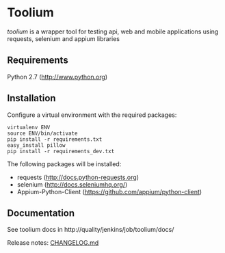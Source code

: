 Toolium
=======

*toolium* is a wrapper tool for testing api, web and mobile applications using requests, selenium and appium libraries

Requirements
------------

Python 2.7 (http://www.python.org)

Installation
------------

Configure a virtual environment with the required packages:

```
virtualenv ENV
source ENV/bin/activate
pip install -r requirements.txt
easy_install pillow
pip install -r requirements_dev.txt
```

The following packages will be installed:
  * requests (http://docs.python-requests.org)
  * selenium (http://docs.seleniumhq.org/)
  * Appium-Python-Client (https://github.com/appium/python-client)

Documentation
-------------

See toolium docs in http://quality/jenkins/job/toolium/docs/

Release notes: [CHANGELOG.md](/CHANGELOG.md)
